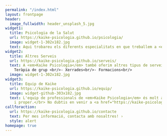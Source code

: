 ```yaml
---
permalink: "/index.html"
layout: frontpage
header:
  image_fullwidth: header_unsplash_5.jpg
widget1:
  title: Psicologia de la Salut
  url: https://kaike-psicologia.github.io/psicologia/
  image: widget-1-302x182.jpg
  text: Aqui trobareu els diferents especialitats en que treballem a <em>Kaike Psicologia</em>.
widget2:
  title: Altres Serveis
  url: https://kaike-psicologia.github.io/serveis/
  text: A <em>Kaike Psicologia</em> també oferim altres tipus de serveis com:<br/>-
    Teràpia de grup <br/>- Xerrades<br/>- Formacions<br/>
  image: widget-1-302x182.jpg
widget3:
  title: Equip de Kaike
  url: https://kaike-psicologia.github.io/equip/
  image: widget-github-303x182.jpg
  text: L'equip de professionals de <em>Kaike Psicologia</em> és molt ampli, especialitzat
    i proper.</br> No dubtis en venir a <a href="https://kaike-psicologia.github.io/contacte/">conèixer-nos!</a>
callforaction:
  url: https://kaike-psicologia.github.io/contacte
  text: Per mes informació, contacta amb nosaltres! ›
  style: alert
homepage: true
---
```

